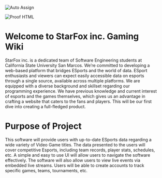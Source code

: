 ![Auto Assign](https://github.com/Starfox-inc./demo-repository/actions/workflows/auto-assign.yml/badge.svg)

![Proof HTML](https://github.com/Starfox-inc./demo-repository/actions/workflows/proof-html.yml/badge.svg)

# Welcome to StarFox inc. Gaming Wiki
  StarFox inc. is a dedicated team of Software Engineering students at California State
University San Marcos. We’re committed to developing a web-based platform that bridges
ESports and the world of data. ESport enthusiasts and viewers can expect easily accessible
data on esports through a single source, available across multiple platforms. We are
equipped with a diverse background and skillset regarding our programming experience. We
have previous knowledge and current interest of esports and the games themselves, which
gives us an advantage in crafting a website that caters to the fans and players. This will be
our first dive into creating a full-fledged product.

# Purpose of Project
  This software will provide users with up-to-date ESports data regarding a wide
variety of Video Game titles. The data presented to the users will cover competitive Esports,
including team records, player stats, schedules, etc. A simple and easy to use UI will allow
users to navigate the software effectively. The software will also allow users to view live
events via embedded live streams. Users will be able to create accounts to track specific
games, teams, tournaments, etc.
